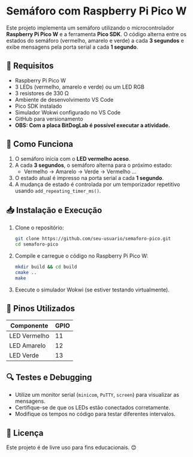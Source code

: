# Semáforo com Raspberry Pi Pico W

Este projeto implementa um semáforo utilizando o microcontrolador **Raspberry Pi Pico W** e a ferramenta **Pico SDK**. O código alterna entre os estados do semáforo (vermelho, amarelo e verde) a cada **3 segundos** e exibe mensagens pela porta serial a cada **1 segundo**.

## 🚀 Requisitos
- Raspberry Pi Pico W
- 3 LEDs (vermelho, amarelo e verde) ou um LED RGB
- 3 resistores de 330 Ω
- Ambiente de desenvolvimento VS Code
- Pico SDK instalado
- Simulador Wokwi configurado no VS Code
- GitHub para versionamento
- **OBS: Com a placa BitDogLab é possível executar a atividade.**

## 📜 Como Funciona
1. O semáforo inicia com o **LED vermelho aceso**.
2. A cada **3 segundos**, o semáforo alterna para o próximo estado:
   - Vermelho → Amarelo → Verde → Vermelho ...
3. O estado atual é impresso na porta serial a cada **1 segundo**.
4. A mudança de estado é controlada por um temporizador repetitivo usando `add_repeating_timer_ms()`.

## 📥 Instalação e Execução
1. Clone o repositório:
   ```sh
   git clone https://github.com/seu-usuario/semaforo-pico.git
   cd semaforo-pico
   ```
2. Compile e carregue o código no Raspberry Pi Pico W:
   ```sh
   mkdir build && cd build
   cmake ..
   make
   ```
3. Execute o simulador Wokwi (se estiver testando virtualmente).

## 📌 Pinos Utilizados
| Componente  | GPIO |
|------------|------|
| LED Vermelho | 11 |
| LED Amarelo | 12 |
| LED Verde | 13 |

## 🔍 Testes e Debugging
- Utilize um monitor serial (`minicom`, `PuTTY`, `screen`) para visualizar as mensagens.
- Certifique-se de que os LEDs estão conectados corretamente.
- Modifique os tempos no código para testar diferentes intervalos.

## 📜 Licença
Este projeto é de livre uso para fins educacionais. 😊


